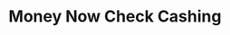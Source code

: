 ---
title: Money Now Check Cashing
slug: money-now-check-cashing
updated-on: '2024-05-30T13:44:31.749Z'
created-on: '2024-05-30T13:41:46.671Z'
published-on: '2024-05-30T13:54:32.469Z'
f_city-state-2:
- cms/city/scottsdale-az.md
- cms/city/tempe-az.md
- cms/city/philadelphia-ms.md
- cms/city/meridian-ms.md
f_locations:
- cms/payday-loan/money-now-check-cashing-21645.md
- cms/payday-loan/money-now-check-cashing-21646.md
- cms/payday-loan/money-now-check-cashing-21647.md
- cms/payday-loan/money-now-check-cashing-21648.md
- cms/payday-loan/money-now-check-cashing-21649.md
- cms/payday-loan/money-now-check-cashing-21650.md
- cms/payday-loan/money-now-check-cashing-21651.md
- cms/payday-loan/money-now-check-cashing-21652.md
f_states:
- cms/state/arizona.md
- cms/state/mississippi.md
layout: '[company].html'
tags: company
---